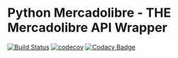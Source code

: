 # Python Mercadolibre - THE Mercadolibre API Wrapper
[![Build Status](https://travis-ci.org/samsagaz/python-mercadolibre.svg?branch=master)](https://travis-ci.org/samsagaz/python-mercadolibre)
[![codecov](https://codecov.io/gh/samsagaz/python-mercadolibre/branch/master/graph/badge.svg)](https://codecov.io/gh/samsagaz/python-mercadolibre)
[![Codacy Badge](https://api.codacy.com/project/badge/Grade/82b7c8491c5649759b378e1a8ab97043)](https://www.codacy.com/app/samsagaz/Python-Mercadolibre?utm_source=github.com&amp;utm_medium=referral&amp;utm_content=samsagaz/python-mercadolibre&amp;utm_campaign=Badge_Grade)